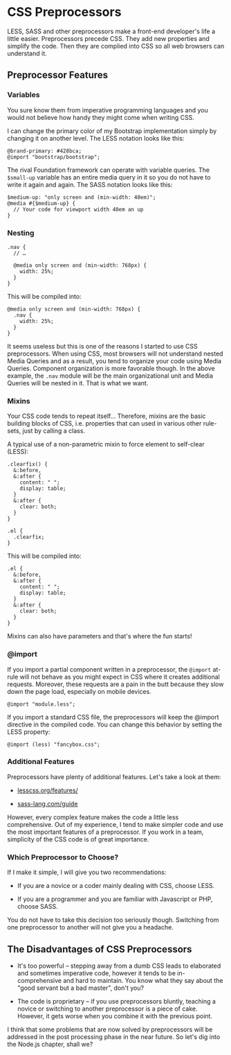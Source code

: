CSS Preprocessors 
==================

LESS, SASS and other preprocessors make a front-end developer's life a little
easier. Preprocessors precede CSS. They add new properties and simplify the
code. Then they are complied into CSS so all web browsers can understand it.

Preprocessor Features
---------------------

### Variables

You sure know them from imperative programming languages and you would not
believe how handy they might come when writing CSS.

I can change the primary color of my Bootstrap implementation simply by changing
it on another level. The LESS notation looks like this:

~~~~~~~~~~~~~~~~~~~~~~~~~~~~~~~~~~~~~~~~~~~~~~~~~~~~~~~~~~~~~~~~~~~~~~~~~~~~~~~~
@brand-primary: #428bca;
@import "bootstrap/bootstrap";
~~~~~~~~~~~~~~~~~~~~~~~~~~~~~~~~~~~~~~~~~~~~~~~~~~~~~~~~~~~~~~~~~~~~~~~~~~~~~~~~

The rival Foundation framework can operate with variable queries. The
`$small-up` variable has an entire media query in it so you do not have to write
it again and again. The SASS notation looks like this:

~~~~~~~~~~~~~~~~~~~~~~~~~~~~~~~~~~~~~~~~~~~~~~~~~~~~~~~~~~~~~~~~~~~~~~~~~~~~~~~~
$medium-up: "only screen and (min-width: 40em)";
@media #{$medium-up} {
  // Your code for viewport width 40em an up
}
~~~~~~~~~~~~~~~~~~~~~~~~~~~~~~~~~~~~~~~~~~~~~~~~~~~~~~~~~~~~~~~~~~~~~~~~~~~~~~~~

### Nesting

~~~~~~~~~~~~~~~~~~~~~~~~~~~~~~~~~~~~~~~~~~~~~~~~~~~~~~~~~~~~~~~~~~~~~~~~~~~~~~~~
.nav {
  // …

  @media only screen and (min-width: 768px) {
    width: 25%;
  }
}
~~~~~~~~~~~~~~~~~~~~~~~~~~~~~~~~~~~~~~~~~~~~~~~~~~~~~~~~~~~~~~~~~~~~~~~~~~~~~~~~

This will be compiled into:

~~~~~~~~~~~~~~~~~~~~~~~~~~~~~~~~~~~~~~~~~~~~~~~~~~~~~~~~~~~~~~~~~~~~~~~~~~~~~~~~
@media only screen and (min-width: 768px) {
  .nav {
    width: 25%;
  }
}
~~~~~~~~~~~~~~~~~~~~~~~~~~~~~~~~~~~~~~~~~~~~~~~~~~~~~~~~~~~~~~~~~~~~~~~~~~~~~~~~

It seems useless but this is one of the reasons I started to use CSS
preprocessors. When using CSS, most browsers will not understand nested Media
Queries and as a result, you tend to organize your code using Media Queries.
Component organization is more favorable though. In the above example, the
`.nav` module will be the main organizational unit and Media Queries will be
nested in it. That is what we want.

### Mixins

Your CSS code tends to repeat itself… Therefore, mixins are the basic building
blocks of CSS, i.e. properties that can used in various other rule-sets, just by
calling a class.

A typical use of a non-parametric mixin to force element to self-clear (LESS):

~~~~~~~~~~~~~~~~~~~~~~~~~~~~~~~~~~~~~~~~~~~~~~~~~~~~~~~~~~~~~~~~~~~~~~~~~~~~~~~~
.clearfix() {
  &:before,
  &:after {
    content: " "; 
    display: table;
  }
  &:after {
    clear: both;
  }
}

.el {
  .clearfix;
}
~~~~~~~~~~~~~~~~~~~~~~~~~~~~~~~~~~~~~~~~~~~~~~~~~~~~~~~~~~~~~~~~~~~~~~~~~~~~~~~~

This will be compiled into:

~~~~~~~~~~~~~~~~~~~~~~~~~~~~~~~~~~~~~~~~~~~~~~~~~~~~~~~~~~~~~~~~~~~~~~~~~~~~~~~~
.el {
  &:before,
  &:after {
    content: " "; 
    display: table;
  }
  &:after {
    clear: both;
  }
}   
~~~~~~~~~~~~~~~~~~~~~~~~~~~~~~~~~~~~~~~~~~~~~~~~~~~~~~~~~~~~~~~~~~~~~~~~~~~~~~~~

Mixins can also have parameters and that's where the fun starts!

### @import

If you import a partial component written in a preprocessor, the `@import`
at-rule will not behave as you might expect in CSS where it creates additional
requests. Moreover, these requests are a pain in the butt because they slow down
the page load, especially on mobile devices.

~~~~~~~~~~~~~~~~~~~~~~~~~~~~~~~~~~~~~~~~~~~~~~~~~~~~~~~~~~~~~~~~~~~~~~~~~~~~~~~~
@import "module.less";
~~~~~~~~~~~~~~~~~~~~~~~~~~~~~~~~~~~~~~~~~~~~~~~~~~~~~~~~~~~~~~~~~~~~~~~~~~~~~~~~

If you import a standard CSS file, the preprocessors will keep the @import
directive in the compiled code. You can change this behavior by setting the LESS
property:

~~~~~~~~~~~~~~~~~~~~~~~~~~~~~~~~~~~~~~~~~~~~~~~~~~~~~~~~~~~~~~~~~~~~~~~~~~~~~~~~
@import (less) "fancybox.css";
~~~~~~~~~~~~~~~~~~~~~~~~~~~~~~~~~~~~~~~~~~~~~~~~~~~~~~~~~~~~~~~~~~~~~~~~~~~~~~~~

### Additional Features

Preprocessors have plenty of additional features. Let's take a look at them:

-   [lesscss.org/features/](<http://lesscss.org/features/>)

-   [sass-lang.com/guide](<http://sass-lang.com/guide>)

However, every complex feature makes the code a little less comprehensive. Out
of my experience, I tend to make simpler code and use the most important
features of a preprocessor. If you work in a team, simplicity of the CSS code is
of great importance.

### Which Preprocessor to Choose?

If I make it simple, I will give you two recommendations:

-   If you are a novice or a coder mainly dealing with CSS, choose LESS.

-   If you are a programmer and you are familiar with Javascript or PHP, choose
    SASS.

You do not have to take this decision too seriously though. Switching from one
preprocessor to another will not give you a headache.

The Disadvantages of CSS Preprocessors
--------------------------------------

-   It's too powerful – stepping away from a dumb CSS leads to elaborated and
    sometimes imperative code, however it tends to be in-comprehensive and hard
    to maintain. You know what they say about the "good servant but a bad
    master", don't you?

-   The code is proprietary – if you use preprocessors bluntly, teaching a
    novice or switching to another preprocessor is a piece of cake. However, it
    gets worse when you combine it with the previous point.

I think that some problems that are now solved by preprocessors will be
addressed in the post processing phase in the near future. So let's dig into the
Node.js chapter, shall we?
